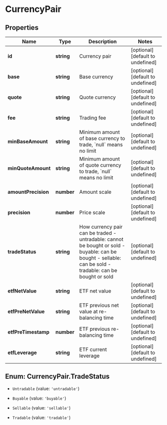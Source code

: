 # CurrencyPair

## Properties

Name | Type | Description | Notes
------------ | ------------- | ------------- | -------------
**id** | **string** | Currency pair | [optional] [default to undefined]
**base** | **string** | Base currency | [optional] [default to undefined]
**quote** | **string** | Quote currency | [optional] [default to undefined]
**fee** | **string** | Trading fee | [optional] [default to undefined]
**minBaseAmount** | **string** | Minimum amount of base currency to trade, &#x60;null&#x60; means no limit | [optional] [default to undefined]
**minQuoteAmount** | **string** | Minimum amount of quote currency to trade, &#x60;null&#x60; means no limit | [optional] [default to undefined]
**amountPrecision** | **number** | Amount scale | [optional] [default to undefined]
**precision** | **number** | Price scale | [optional] [default to undefined]
**tradeStatus** | **string** | How currency pair can be traded  - untradable: cannot be bought or sold - buyable: can be bought - sellable: can be sold - tradable: can be bought or sold | [optional] [default to undefined]
**etfNetValue** | **string** | ETF net value | [optional] [default to undefined]
**etfPreNetValue** | **string** | ETF previous net value at re-balancing time | [optional] [default to undefined]
**etfPreTimestamp** | **number** | ETF previous re-balancing time | [optional] [default to undefined]
**etfLeverage** | **string** | ETF current leverage | [optional] [default to undefined]

## Enum: CurrencyPair.TradeStatus

* `Untradable` (value: `'untradable'`)

* `Buyable` (value: `'buyable'`)

* `Sellable` (value: `'sellable'`)

* `Tradable` (value: `'tradable'`)


